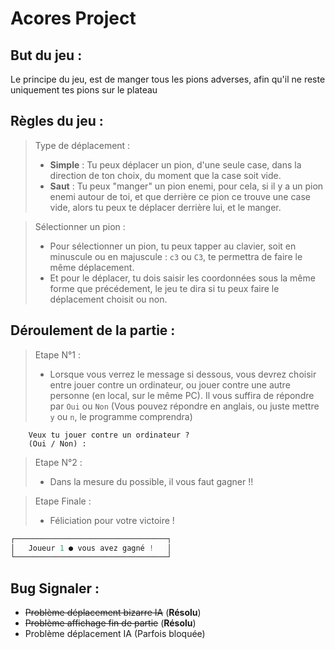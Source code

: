 # Acores Project

## But du jeu :
Le principe du jeu, est de manger tous les pions adverses, afin qu'il ne reste uniquement tes pions sur le plateau

## Règles du jeu :

> Type de déplacement :
> - **Simple** : Tu peux déplacer un pion, d'une seule case, dans la direction de ton choix, du moment que la case soit vide.
> - **Saut** : Tu peux "manger" un pion enemi, pour cela, si il y a un pion enemi autour de toi, et que derrière ce pion ce trouve une case vide, alors tu peux te déplacer derrière lui, et le manger.

> Sélectionner un pion : 
>  - Pour sélectionner un pion, tu peux tapper au clavier, soit en minuscule ou en majuscule : `c3` ou `C3`, te permettra de faire le même déplacement.
>  - Et pour le déplacer, tu dois saisir les coordonnées sous la même forme que précédement, le jeu te dira si tu peux faire le déplacement choisit ou non.

## Déroulement de la partie :

> Etape N°1 : 
>  - Lorsque vous verrez le message si dessous, vous devrez choisir entre jouer contre un ordinateur, ou jouer contre une autre personne (en local, sur le même PC). Il vous suffira de répondre par `Oui` ou `Non` (Vous pouvez répondre en anglais, ou juste mettre `y` ou `n`, le programme comprendra)
```
	Veux tu jouer contre un ordinateur ?
	(Oui / Non) :
```
> Etape N°2 : 
>  - Dans la mesure du possible, il vous faut gagner !! 

> Etape Finale : 
> - Féliciation pour votre victoire ! 
```py
┌──────────────────────────────────┐
│   Joueur 1 ● vous avez gagné !   │
└──────────────────────────────────┘
```
## Bug Signaler :

- ~~Problème déplacement bizarre IA~~ (**Résolu**)
- ~~Problème affichage fin de partie~~ (**Résolu**)
- Problème déplacement IA (Parfois bloquée) 
